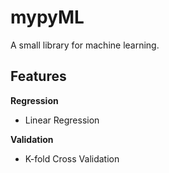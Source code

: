 # mypyML

A small library for machine learning.

## Features

**Regression**
- Linear Regression

**Validation**
- K-fold Cross Validation
